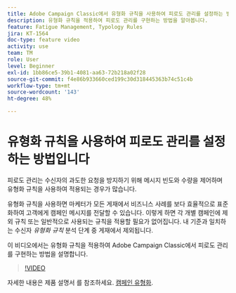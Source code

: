 ```yaml
---
title: Adobe Campaign Classic에서 유형화 규칙을 사용하여 피로도 관리를 설정하는 방법
description: 유형화 규칙을 적용하여 피로도 관리를 구현하는 방법을 알아봅니다.
feature: Fatigue Management, Typology Rules
jira: KT-1564
doc-type: feature video
activity: use
team: TM
role: User
level: Beginner
exl-id: 1bb86ce5-39b1-4081-aa63-72b218a02f28
source-git-commit: f4e86b933660ced199c30d318445363b74c51c4b
workflow-type: tm+mt
source-wordcount: '143'
ht-degree: 48%

---
```


# 유형화 규칙을 사용하여 피로도 관리를 설정하는 방법입니다

피로도 관리는 수신자의 과도한 요청을 방지하기 위해 메시지 빈도와 수량을 제어하며 유형화 규칙을 사용하여 적용되는 경우가 많습니다.

유형화 규칙을 사용하면 마케터가 모든 게재에서 비즈니스 사례를 보다 효율적으로 표준화하여 고객에게 캠페인 메시지를 전달할 수 있습니다. 이렇게 하면 각 개별 캠페인에 제외 규칙 또는 일반적으로 사용되는 규칙을 적용할 필요가 없어집니다. 내 기준과 일치하는 수신자 *유형화 규칙* 분석 단계 중 게재에서 제외됩니다.

이 비디오에서는 유형화 규칙을 적용하여 Adobe Campaign Classic에서 피로도 관리를 구현하는 방법을 설명합니다.

>[!VIDEO](https://video.tv.adobe.com/v/25090?quality=12&learn=on)

자세한 내용은 제품 설명서 를 참조하세요. [캠페인 유형화](https://experienceleague.adobe.com/docs/campaign-classic/using/orchestrating-campaigns/campaign-optimization/about-campaign-typologies.html?lang=ko).
